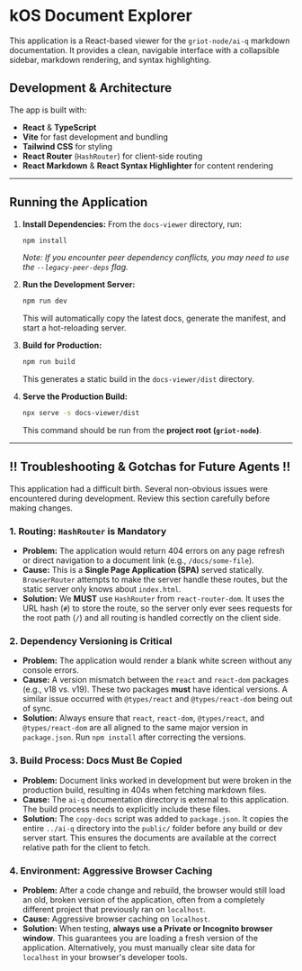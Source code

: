 # kOS Document Explorer

This application is a React-based viewer for the `griot-node/ai-q` markdown documentation. It provides a clean, navigable interface with a collapsible sidebar, markdown rendering, and syntax highlighting.

## Development & Architecture

The app is built with:
- **React** & **TypeScript**
- **Vite** for fast development and bundling
- **Tailwind CSS** for styling
- **React Router** (`HashRouter`) for client-side routing
- **React Markdown** & **React Syntax Highlighter** for content rendering

---

## Running the Application

1.  **Install Dependencies:** From the `docs-viewer` directory, run:
    ```bash
    npm install
    ```
    *Note: If you encounter peer dependency conflicts, you may need to use the `--legacy-peer-deps` flag.*

2.  **Run the Development Server:**
    ```bash
    npm run dev
    ```
    This will automatically copy the latest docs, generate the manifest, and start a hot-reloading server.

3.  **Build for Production:**
    ```bash
    npm run build
    ```
    This generates a static build in the `docs-viewer/dist` directory.

4.  **Serve the Production Build:**
    ```bash
    npx serve -s docs-viewer/dist
    ```
    This command should be run from the **project root (`griot-node`)**.

---

## ‼️ Troubleshooting & Gotchas for Future Agents ‼️

This application had a difficult birth. Several non-obvious issues were encountered during development. Review this section carefully before making changes.

### 1. Routing: `HashRouter` is Mandatory

- **Problem:** The application would return 404 errors on any page refresh or direct navigation to a document link (e.g., `/docs/some-file`).
- **Cause:** This is a **Single Page Application (SPA)** served statically. `BrowserRouter` attempts to make the server handle these routes, but the static server only knows about `index.html`.
- **Solution:** We **MUST** use `HashRouter` from `react-router-dom`. It uses the URL hash (`#`) to store the route, so the server only ever sees requests for the root path (`/`) and all routing is handled correctly on the client side.

### 2. Dependency Versioning is Critical

- **Problem:** The application would render a blank white screen without any console errors.
- **Cause:** A version mismatch between the `react` and `react-dom` packages (e.g., v18 vs. v19). These two packages **must** have identical versions. A similar issue occurred with `@types/react` and `@types/react-dom` being out of sync.
- **Solution:** Always ensure that `react`, `react-dom`, `@types/react`, and `@types/react-dom` are all aligned to the same major version in `package.json`. Run `npm install` after correcting the versions.

### 3. Build Process: Docs Must Be Copied

- **Problem:** Document links worked in development but were broken in the production build, resulting in 404s when fetching markdown files.
- **Cause:** The `ai-q` documentation directory is external to this application. The build process needs to explicitly include these files.
- **Solution:** The `copy-docs` script was added to `package.json`. It copies the entire `../ai-q` directory into the `public/` folder before any build or dev server start. This ensures the documents are available at the correct relative path for the client to fetch.

### 4. Environment: Aggressive Browser Caching

- **Problem:** After a code change and rebuild, the browser would still load an old, broken version of the application, often from a completely different project that previously ran on `localhost`.
- **Cause:** Aggressive browser caching on `localhost`.
- **Solution:** When testing, **always use a Private or Incognito browser window**. This guarantees you are loading a fresh version of the application. Alternatively, you must manually clear site data for `localhost` in your browser's developer tools.
